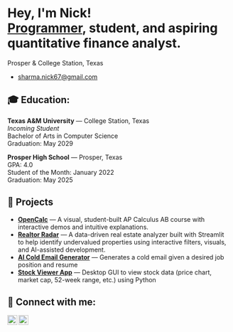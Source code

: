 <h1>Hey, I'm Nick! <br/><a href="https://github.com/nicksharma0">Programmer</a>, student, and aspiring quantitative finance analyst.</h1>

Prosper & College Station, Texas
- sharma.nick67@gmail.com  

<h2>🎓 Education:</h2>

**Texas A&M University** — College Station, Texas  
*Incoming Student*  
Bachelor of Arts in Computer Science  
Graduation: May 2029

**Prosper High School** — Prosper, Texas  
GPA: 4.0  
Student of the Month: January 2022  
Graduation: May 2025

<h2>🚀 Projects</h2>
<ul>
  <li><b><a href="https://github.com/nicksharma0/open-calc">OpenCalc</a></b> — A visual, student-built AP Calculus AB course with interactive demos and intuitive explanations.</li>
  <li><b><a href="https://github.com/nicksharma0/RealtorRadar">Realtor Radar</a></b> — A data-driven real estate analyzer built with Streamlit to help identify undervalued properties using interactive filters, visuals, and AI-assisted development.</li>
  <li><b><a href="https://github.com/nicksharma0/resume-ai">AI Cold Email Generator</a></b> — Generates a cold email given a desired job position and resume</li>
  <li><b><a href="https://github.com/nicksharma0/stock-view">Stock Viewer App</a></b> — Desktop GUI to view stock data (price chart, market cap, 52-week range, etc.) using Python</li>
</ul>



<h2> 🤳 Connect with me:</h2>

[<img align="left" alt="Nick Sharma | LinkedIn" width="22px" src="https://cdn.jsdelivr.net/npm/simple-icons@v3/icons/linkedin.svg" />][linkedin]
[<img align="left" alt="Nick Sharma | Instagram" width="22px" src="https://cdn.jsdelivr.net/npm/simple-icons@v3/icons/instagram.svg" />][instagram]

[instagram]: https://www.instagram.com/nick.sharma06/
[linkedin]: https://www.linkedin.com/in/nick-sharma1
